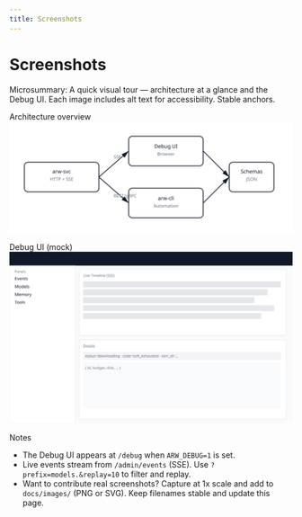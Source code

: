 ```yaml
---
title: Screenshots
---
```


# Screenshots

Microsummary: A quick visual tour — architecture at a glance and the Debug UI. Each image includes alt text for accessibility. Stable anchors.

Architecture overview
![Architecture overview showing arw-svc with HTTP+SSE feeding Debug UI and CLI, and schemas as contracts](../images/architecture_overview.svg)

Debug UI (mock)
![Debug UI mock showing header, sidebar, live timeline, and details](../images/debug_ui_mock.svg)

Notes
- The Debug UI appears at `/debug` when `ARW_DEBUG=1` is set.
- Live events stream from `/admin/events` (SSE). Use `?prefix=models.&replay=10` to filter and replay.
- Want to contribute real screenshots? Capture at 1x scale and add to `docs/images/` (PNG or SVG). Keep filenames stable and update this page.
